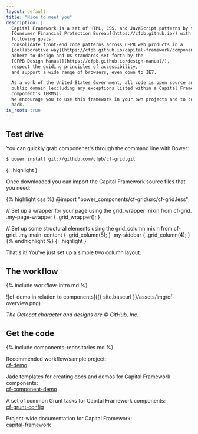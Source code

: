 ```yaml
---
layout: default
title: "Nice to meet you"
description: |
  Capital Framework is a set of HTML, CSS, and JavaScript patterns by the
  [Consumer Financial Protection Bureau](https://cfpb.github.io/) with the
  following goals:
  consolidate front-end code patterns across CFPB web products in a
  [collaborative way](https://cfpb.github.io/capital-framework/components/#an-introduction-to-the-component-methodology),
  adhere to design and UX standards set forth by the
  [CFPB Design Manual](https://cfpb.github.io/design-manual/),
  respect the guiding principles of accessibility,
  and support a wide range of browsers, even down to IE7.

  As a work of the United States Government, all code is open source and in the
  public domain (excluding any exceptions listed within a Capital Framework
  component's TERMS).
  We encourage you to use this framework in your own projects and to contribute
  back.
is_root: true
---
```



## Test drive

You can quickly grab componenet's through the command line with Bower:

~~~
$ bower install git://github.com/cfpb/cf-grid.git
~~~
{: .highlight }

Once downloaded you can import the Capital Framework source files that you need:

{% highlight css %}
@import "bower_components/cf-grid/src/cf-grid.less";

// Set up a wrapper for your page using the grid_wrapper mixin from cf-grid.
.my-page-wrapper {
    .grid_wrapper();
}

// Set up some structural elements using the grid_column mixin from cf-grid.
.my-main-content {
    .grid_column(8);
}
.my-sidebar {
    .grid_column(4);
}
{% endhighlight %}
{: .highlight }

That's it! You've just set up a simple two column layout.


## The workflow

{% include workflow-intro.md %}

![cf-demo in relation to components]({{ site.baseurl }}/assets/img/cf-overview.png)

_The Octocat character and designs are © GitHub, Inc._


## Get the code

{% include components-repositories.md %}

Recommended workflow/sample project:  
[cf-demo](https://github.com/cfpb/cf-demo)

Jade templates for creating docs and demos for Capital Framework components:  
[cf-component-demo](https://github.com/cfpb/cf-component-demo)

A set of common Grunt tasks for Capital Framework components:  
[cf-grunt-config](https://github.com/cfpb/cf-grunt-config)

Project-wide documentation for Capital Framework:  
[capital-framework](https://github.com/cfpb/capital-framework)
